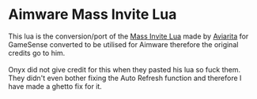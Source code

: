 # Aimware Mass Invite Lua

This lua is the conversion/port of the [Mass Invite Lua](https://github.com/Aviarita/lua-scripts/blob/master/panorama/mass_invite.lua) made by [Aviarita](https://github.com/Aviarita) for GameSense converted to be utilised for Aimware therefore the original credits go to him. <br><br> Onyx did not give credit for this when they pasted his lua so fuck them. They didn't even bother fixing the Auto Refresh function and therefore I have made a ghetto fix for it.
